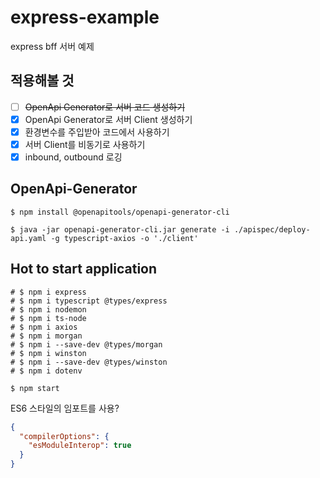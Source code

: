 # express-example
express bff 서버 예제

## 적용해볼 것
- [ ] ~~OpenApi Generator로 서버 코드 생성하기~~
- [x] OpenApi Generator로 서버 Client 생성하기
- [x] 환경변수를 주입받아 코드에서 사용하기
- [x] 서버 Client를 비동기로 사용하기
- [x] inbound, outbound 로깅

## OpenApi-Generator
```shell
$ npm install @openapitools/openapi-generator-cli

$ java -jar openapi-generator-cli.jar generate -i ./apispec/deploy-api.yaml -g typescript-axios -o './client'
```

## Hot to start application
```shell
# $ npm i express
# $ npm i typescript @types/express
# $ npm i nodemon
# $ npm i ts-node
# $ npm i axios
# $ npm i morgan
# $ npm i --save-dev @types/morgan
# $ npm i winston
# $ npm i --save-dev @types/winston
# $ npm i dotenv

$ npm start
```

ES6 스타일의 임포트를 사용?
```json
{
  "compilerOptions": {
    "esModuleInterop": true
  }
}
```
